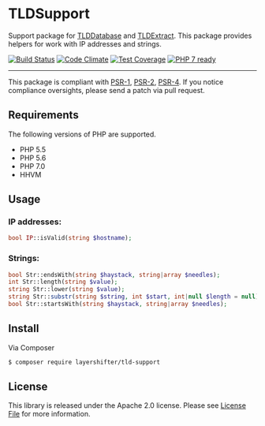 # TLDSupport

Support package for [TLDDatabase](https://github.com/layershifter/TLDDatabase) and [TLDExtract](https://github.com/layershifter/TLDExtract). This package provides helpers for work with IP addresses and strings.

[![Build Status](https://travis-ci.org/layershifter/TLDSupport.svg)](https://travis-ci.org/layershifter/TLDSupport) [![Code Climate](https://codeclimate.com/github/layershifter/TLDSupport/badges/gpa.svg)](https://codeclimate.com/github/layershifter/TLDSupport) [![Test Coverage](https://codeclimate.com/github/layershifter/TLDSupport/badges/coverage.svg)](https://codeclimate.com/github/layershifter/TLDSupport/coverage) [![PHP 7 ready](http://php7ready.timesplinter.ch/layershifter/TLDSupport/master/badge.svg)](https://travis-ci.org/layershifter/TLDSupport})

---

This package is compliant with [PSR-1][], [PSR-2][], [PSR-4][]. If you notice compliance oversights, please send a patch via pull request.

## Requirements

The following versions of PHP are supported.

* PHP 5.5
* PHP 5.6
* PHP 7.0
* HHVM

## Usage

### IP addresses:
```php
bool IP::isValid(string $hostname);
```
### Strings:
```php
bool Str::endsWith(string $haystack, string|array $needles);
int Str::length(string $value);
string Str::lower(string $value);
string Str::substr(string $string, int $start, int|null $length = null);
bool Str::startsWith(string $haystack, string|array $needles);
```

## Install

Via Composer

``` bash
$ composer require layershifter/tld-support
```

## License

This library is released under the Apache 2.0 license. Please see [License File](LICENSE) for more information.

[PSR-1]: https://github.com/php-fig/fig-standards/blob/master/accepted/PSR-1-basic-coding-standard.md
[PSR-2]: https://github.com/php-fig/fig-standards/blob/master/accepted/PSR-2-coding-style-guide.md
[PSR-4]: https://github.com/php-fig/fig-standards/blob/master/accepted/PSR-4-autoloader.md